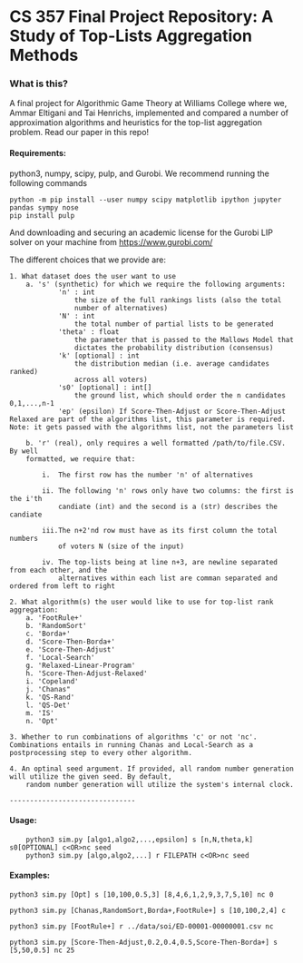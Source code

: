 # CS 357 Final Project Repository: A Study of Top-Lists Aggregation Methods

### What is this?
A final project for Algorithmic Game Theory at Williams College where we, Ammar Eltigani and Tai Henrichs, implemented and compared a number of approximation algorithms and heuristics for the top-list aggregation problem. Read our paper in this repo!
#### Requirements: 
python3, numpy, scipy, pulp, and Gurobi. We recommend running the following commands
	
	python -m pip install --user numpy scipy matplotlib ipython jupyter pandas sympy nose
	pip install pulp
And downloading and securing an academic license for the Gurobi LIP solver on your machine from https://www.gurobi.com/

The different choices that we provide are:

    1. What dataset does the user want to use
        a. 's' (synthetic) for which we require the following arguments:
                'n' : int 
                    the size of the full rankings lists (also the total
                    number of alternatives)
                'N' : int 
                    the total number of partial lists to be generated
                'theta' : float 
                    the parameter that is passed to the Mallows Model that 
                    dictates the probability distribution (consensus)
                'k' [optional] : int 
                    the distribution median (i.e. average candidates ranked)
                    across all voters)
                's0' [optional] : int[]
                    the ground list, which should order the n candidates 0,1,...,n-1
				'ep' (epsilon) If Score-Then-Adjust or Score-Then-Adjust Relaxed are part of the algorithms list, this parameter is required. Note: it gets passed with the algorithms list, not the parameters list

        b. 'r' (real), only requires a well formatted /path/to/file.CSV. By well
        formatted, we require that:

            i.  The first row has the number 'n' of alternatives

            ii. The following 'n' rows only have two columns: the first is the i'th 
                candiate (int) and the second is a (str) describes the candiate

            iii.The n+2'nd row must have as its first column the total numbers
                of voters N (size of the input)
            
            iv. The top-lists being at line n+3, are newline separated from each other, and the
                alternatives within each list are comman separated and ordered from left to right

    2. What algorithm(s) the user would like to use for top-list rank aggregation:
        a. 'FootRule+'
        b. 'RandomSort'
        c. 'Borda+'
        d. 'Score-Then-Borda+'
        e. 'Score-Then-Adjust'
        f. 'Local-Search'
        g. 'Relaxed-Linear-Program'
        h. 'Score-Then-Adjust-Relaxed'
        i. 'Copeland'
        j. 'Chanas"
        k. 'QS-Rand'
        l. 'QS-Det'
        m. 'IS'
        n. 'Opt'
        
	3. Whether to run combinations of algorithms 'c' or not 'nc'. Combinations entails in running Chanas and Local-Search as a postprocessing step to every other algorithm.
	
    4. An optinal seed argument. If provided, all random number generation will utilize the given seed. By default, 
        random number generation will utilize the system's internal clock. 

    -------------------------------

#### Usage: 

		python3 sim.py [algo1,algo2,...,epsilon] s [n,N,theta,k] s0[OPTIONAL] c<OR>nc seed
		python3 sim.py [algo,algo2,...] r FILEPATH c<OR>nc seed

#### Examples:

	python3 sim.py [Opt] s [10,100,0.5,3] [8,4,6,1,2,9,3,7,5,10] nc 0

    python3 sim.py [Chanas,RandomSort,Borda+,FootRule+] s [10,100,2,4] c

    python3 sim.py [FootRule+] r ../data/soi/ED-00001-00000001.csv nc

    python3 sim.py [Score-Then-Adjust,0.2,0.4,0.5,Score-Then-Borda+] s [5,50,0.5] nc 25

